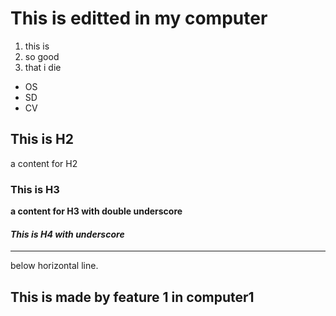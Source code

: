 # This is editted in **my computer**
1. this is 
2. so good
3. that i die

* OS
* SD
* CV

## This is H2
a content for H2
### This is H3
__a content for H3 with double underscore__
#### _This is H4 with underscore_
***
below horizontal line.

## This is made by feature 1 in computer1